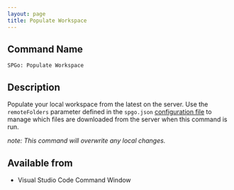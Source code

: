 ```yaml
---
layout: page
title: Populate Workspace
---
```


## Command Name
`SPGo: Populate Workspace`

## Description
Populate your local workspace from the latest on the server. Use the `remoteFolders` parameter defined in the `spgo.json` [configuration file](/spgo/general/config-options) to manage which files are downloaded from the server when this command is run.

_note: This command *will* overwrite any local changes._

## Available from
* Visual Studio Code Command Window